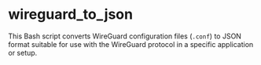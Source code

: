 # wireguard_to_json
This Bash script converts WireGuard configuration files (`.conf`) to JSON format suitable for use with the WireGuard protocol in a specific application or setup.
